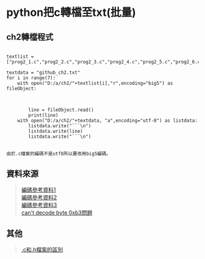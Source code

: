 # python把c轉檔至txt(批量)

## ch2轉檔程式
```

textlist = ["prog2_1.c","prog2_2.c","prog2_3.c","prog2_4.c","prog2_5.c","prog2_6.c","prog2_7.c"]

textdata = "github_ch2.txt"
for i in range(7):
    with open("D:/a/ch2/"+textlist[i],"r",encoding="big5") as fileObject:



        line = fileObject.read()
        print(line)
    with open("D:/a/ch2/"+textdata, "a",encoding="utf-8") as listdata:
        listdata.write("```\n")
        listdata.write(line)
        listdata.write("```\n")


```
```
由於.c檔案的編碼不是utf8所以要改用big5編碼。
```
## 資料來源
> [編碼參考資料1](https://openhome.cc/Gossip/Encoding/Python.html)  
> [編碼參考資料2](https://openhome.cc/Gossip/Encoding/SourceFile.html)  
> [編碼參考資料3](https://kknews.cc/zh-tw/code/3xqak23.html)  
> [can't decode byte 0xb3問題](https://www.itread01.com/content/1544590633.html)  


## 其他
> [.c和.h檔案的區別](https://www.itread01.com/content/1541109847.html)  
